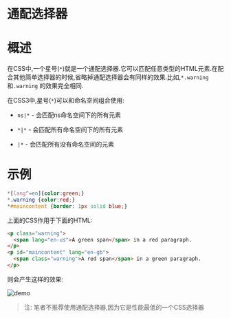 # 通配选择器

# 概述

在CSS中,一个星号(`*`)就是一个通配选择器.它可以匹配任意类型的HTML元素.在配合其他简单选择器的时候,省略掉通配选择器会有同样的效果.比如,`*.warning` 和`.warning` 的效果完全相同.

在CSS3中,星号(`*`)可以和命名空间组合使用:

* `ns|*` - 会匹配ns命名空间下的所有元素

* `*|*` - 会匹配所有命名空间下的所有元素

* `|*` - 会匹配所有没有命名空间的元素

# 示例

```css
*[lang^=en]{color:green;}
*.warning {color:red;}
*#maincontent {border: 1px solid blue;}
```

上面的CSS作用于下面的HTML:

```html
<p class="warning">
  <span lang="en-us">A green span</span> in a red paragraph.
</p>
<p id="maincontent" lang="en-gb">
  <span class="warning">A red span</span> in a green paragraph.
</p>
```

则会产生这样的效果:

![demo](/notes/assets/mozillaCss/1617672495(1).jpg)

> 注: 笔者不推荐使用通配选择器,因为它是性能最低的一个CSS选择器